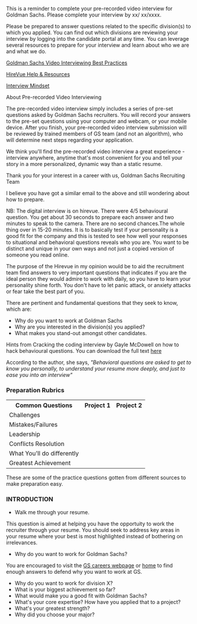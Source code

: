 This is a reminder to complete your pre-recorded video interview for Goldman Sachs. Please complete your interview by xx/ xx/xxxx.
 
Please be prepared to answer questions related to the specific division(s) to which you applied. You can find out which divisions are reviewing your interview by logging into the candidate portal at any time. You can leverage several resources to prepare for your interview and learn about who we are and what we do.

[Goldman Sachs Video Interviewing Best Practices](https://www.goldmansachs.com/careers/blog/posts/goldman-sachs-video-interviewing.html)

[HireVue Help & Resources](https://hirevuesupport.zendesk.com/hc/en-us)

[Interview Mindset](https://www.mequilibrium.com/gsrecruiting/)


About Pre-recorded Video Interviewing

The pre-recorded video interview simply includes a series of pre-set questions asked by Goldman Sachs recruiters. You will record your answers to the pre-set questions using your computer and webcam, or your mobile device. After you finish, your pre-recorded video interview submission will be reviewed by trained members of GS team (and not an algorithm), who will determine next steps regarding your application.

We think you'll find the pre-recorded video interview a great experience - interview anywhere, anytime that's most convenient for you and tell your story in a more personalized, dynamic way than a static resume.

Thank you for your interest in a career with us,
Goldman Sachs Recruiting Team

I believe you have got a similar email to the above and still wondering about how to prepare.

NB: The digital interview is on hirevue. There were 4/5 behavioural question. You get about 30 seconds to prepare each answer and two minutes to speak to the camera. There are no second chances.The whole thing over in 15-20 minutes. It is to basically test if your personality is a good fit for the company and this is tested to see how well your responses to situational and behavioral questions reveals who you are. You want to be distinct and unique in your own ways and not just a copied version of someone you read online.

The purpose of the Hirevue in my opinion would be to aid the recruitment team find answers to very important questions that indicates if you are the ideal person they would admire to work with daily, so you have to learn your personality shine forth. You don't have to let panic attack, or anxiety attacks or fear take the best part of you. 

There are pertinent and fundamental questions that they seek to know, which are:
* Why do you want to work at Goldman Sachs
* Why are you interested in the division(s) you applied?
* What makes you stand-out amongst other candidates.

Hints from Cracking the coding interview by Gayle McDowell on how to hack behavioural questions. You can download the full text [here](http://ahmed-badawy.com/blog/wp-content/uploads/2018/10/Cracking-the-Coding-Interview-6th-Edition-189-Programming-Questions-and-Solutions.pdf)

According to the author, she says, _"Behavioral questions are asked to get to know you personally, to understand your resume more deeply, and just to ease you into an interview"_ 

<html>
<head>

</head>
<body>

<h3>Preparation Rubrics</h3>

<table>
  <tr>
    <th>Common Questions</th>
    <th>Project 1</th>
    <th>Project 2</th>
  </tr>
  <tr>
    <td>Challenges </td>
    <td> </td>
    <td> </td>
  </tr>
  <tr>
    <td>Mistakes/Failures</td>
    <td> </td>
    <td> </td>
  </tr>
  <tr>
    <td>Leadership</td>
    <td> </td>
    <td> </td>
  </tr>
  <tr>
    <td>Conflicts Resolution</td>
    <td> </td>
    <td></td>
  </tr>
  <tr>
    <td>What You'll do differently</td>
    <td> </td>
    <td></td>
  </tr>
  <tr>
    <td>Greatest Achievement</td>
    <td> </td>
    <td></td>
  </tr>
</table>

</body>
</html>

These are some of the practice questions gotten from different sources to make preparation easy.

### INTRODUCTION

* Walk me through your resume.

This question is aimed at helping you have the opportuity to work the recruiter through your resume. You should seek to address key areas in your resume where your best is most highlighted instead of bothering on irrelevances.

* Why do you want to work for Goldman Sachs?

You are encouraged to visit the [GS careers webpage](https://www.goldmansachs.com/careers/blog/index.html) or [home](https://www.goldmansachs.com/index.html) to find enough answers to defend why you want to work at GS.


* Why do you want to work for division X?
* What is your biggest achievement so far?
* What would make you a good fit with Goldman Sachs?
* What's your core expertise? How have you applied that to a project?
* What's your greatest strength?
* Why did you choose your major?